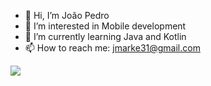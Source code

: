 - 👋 Hi, I’m João Pedro 
- 👀 I’m interested in Mobile development
- 🌱 I’m currently learning Java and Kotlin
- 📫 How to reach me: jmarke31@gmail.com

<img align="center" src="https://github-readme-stats.vercel.app/api/top-langs/?username=jotape-exe&layout=compact&theme=material-palenight" />

<!---
jotape-exe/jotape-exe is a ✨ special ✨ repository because its `README.md` (this file) appears on your GitHub profile.
You can click the Preview link to take a look at your changes.
--->

